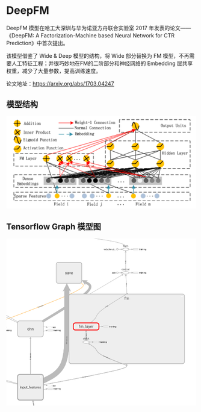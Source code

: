 # DeepFM


DeepFM 模型在哈工大深圳与华为诺亚方舟联合实验室 2017 年发表的论文——《DeepFM: A Factorization-Machine based Neural Network for CTR Prediction》中首次提出。

该模型借鉴了 Wide & Deep 模型的结构，将 Wide 部分替换为 FM 模型，不再需要人工特征工程；并很巧妙地在FM的二阶部分和神经网络的 Embedding 层共享权重，减少了大量参数，提高训练速度。

论文地址：https://arxiv.org/abs/1703.04247

## 模型结构

![deepfm](assets/deepfm.png)


## Tensorflow Graph 模型图


![deepfm_graph](assets/deepfm_graph.png)
